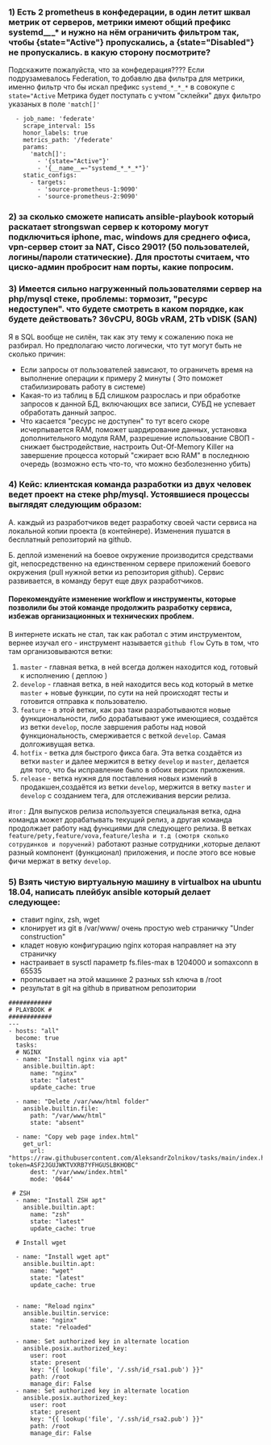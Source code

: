  ### 1) Есть 2 prometheus в конфедерации, в один летит шквал метрик от серверов, метрики имеют общий префикс systemd_*_*_* и нужно на нём ограничить фильтром так, чтобы {state="Active"} пропускались, а {state="Disabled"} не пропускались. в какую сторону посмотрите?

Подскажите пожалуйста, что за конфедерация????
Если подрузамевалось Federation, то добавлю два фильтра для метрики, именно фильтр что бы искал префикс `systemd_*_*_*` в совокупе с `state="Active`
Метрика будет поступать с учтом "склейки" двух фильтро указаных в поле `'match[]'`

```scrape_configs:
  - job_name: 'federate'
    scrape_interval: 15s
    honor_labels: true
    metrics_path: '/federate'
    params:
      'match[]':
        - '{state="Active"}'
        - '{__name__=~"systemd_*_*_*"}'
    static_configs:
      - targets:
        - 'source-prometheus-1:9090'
        - 'source-prometheus-2:9090'
 ```



### 2) за сколько сможете написать ansible-playbook который раскатает strongswan сервер к которому могут подключиться iphone, mac, windows для среднего офиса, vpn-сервер стоит за NAT, Cisco 2901? (50 пользователей, логины/пароли статические). Для простоты считаем, что циско-админ пробросит нам порты, какие попросим.

### 3) Имеется сильно нагруженный пользователями сервер на php/mysql стеке, проблемы: тормозит, "ресурс недоступен". что будете смотреть в каком порядке, как будете действовать? 36vCPU, 80Gb vRAM, 2Tb vDISK (SAN)

Я в SQL вообще не силён, так как эту тему к сожалению пока не разбирал. Но предполагаю чисто логически, что тут могут быть не сколько причин:
- Если запросы от пользователей зависают, то ограничеть время на выполнение операции к примеру 2 минуты ( Это поможет стабилизировать работу в системе)
- Какая-то из таблиц в БД слишком разрослась и при обработке запросов к данной БД, включающих все записи, СУБД не успевает обработать данный запрос.
- Что касается "ресурс не доступен" то тут всего скоре исчерпывается RAM, поможет  шардирование данных, установка дополнительного модуля RAM, разрешение использование СВОП - снижает быстродействие, настроить Out-Of-Memory Killer на завершение процесса который "сжирает всю RAM"  в последнюю очередь (возможно есть что-то, что можно безболезненно убить)


### 4)  Кейс: клиентская команда разработки из двух человек ведет проект на стеке php/mysql. Устоявшиеся процессы выглядят следующим образом:
А. каждый из разработчиков ведет разработку своей части сервиса на локальной копии проекта (в контейнере). Изменения пушатся в бесплатный репозиторий на github.

Б. деплой изменений на боевое окружение производится средствами git, непосредственно на единственном сервере приложений боевого окружения (pull нужной ветки из репозитория github).
Сервис развивается, в команду берут еще двух разработчиков.
#### Порекомендуйте изменение workflow и инструменты, которые позволили бы этой команде продолжить разработку сервиса, избежав организационных и технических проблем.
В интернете искать не стал, так как работал с этим инструментом, вернее изучал его - инструмент называется `github flow` Суть в том, что там организовываются ветки:
1) `master` - главная ветка, в ней всегда должен находится код, готовый к исполнению ( деплою )
2) `develop` - главная ветка, в ней находится весь код который в метке `master` + новые функции, по сути на ней происходят тесты и готовится отправка к пользователю.
3) `feature` - в этой ветки, как раз таки разработываются новые функциональности, либо дорабатывают уже имеющиеся, создаётся из ветки `develop`, после завршения работы над новой функциональность, смерживается с веткой `develop`. Самая долгоживущая ветка.
4) `hotfix` - ветка для быстрого фикса бага. Эта ветка создаётся из ветки `master` и далее мержится в ветку `develop` и `master`, делается для того, что бы исправление было в обоих версих приложения.
5) `release` - ветка нужня для поставления новых измений в продакшен,создаётся из ветки `develop`, мержится в ветку `master` и `develop` с созданием тега, для отслеживания версии релиза.

`Итог:` Для выпусков релиза используется специальная ветка, одна команда  может дорабатывать текущий релиз, а другая команда продолжает работу над 
        функциями для следующего релиза.
        В ветках `feature/pety,feature/vova,feature/lesha и т.д (смотря сколько сотрудинков и поручений)` работают разные сотрудники ,которые делают разный компонент (функционал)  приложения, и после этого все новые фичи мержат в ветку `develop`.

### 5) Взять чистую виртуальную машину в virtualbox на ubuntu 18.04, написать плейбук ansible который делает следующее:
 - ставит nginx, zsh, wget
 - клонирует из git в /var/www/ очень простую  web страничку "Under construction"
 - кладет новую конфигурацию nginx которая направляет на эту страничку
 - настраивает в sysctl параметр fs.files-max в 1204000 и somaxconn в 65535
 - прописывает на этой машинке 2 разных ssh ключа в /root
 - результат в git на github в приватном репозитории
```
############
# PLAYBOOK #
############
---
- hosts: "all"
  become: true
  tasks:
  # NGINX
  - name: "Install nginx via apt"
    ansible.builtin.apt:
      name: "nginx"
      state: "latest"
      update_cache: true

  - name: "Delete /var/www/html folder"
    ansible.builtin.file:
      path: "/var/www/html"
      state: "absent"

  - name: "Copy web page index.html"
    get_url:
      url: "https://raw.githubusercontent.com/AleksandrZolnikov/tasks/main/index.html?token=ASF2JGUJWKTVXRB7YFHGUSLBKHOBC"
      dest: "/var/www/index.html"
      mode: '0644'

 # ZSH
  - name: "Install ZSH apt"
    ansible.builtin.apt:
      name: "zsh"
      state: "latest"
      update_cache: true

  # Install wget

  - name: "Install wget apt"
    ansible.builtin.apt:
      name: "wget"
      state: "latest"
      update_cache: true


  - name: "Reload nginx"
    ansible.builtin.service:
      name: "nginx"
      state: "reloaded"

  - name: Set authorized key in alternate location
    ansible.posix.authorized_key:
      user: root
      state: present
      key: "{{ lookup('file', '/.ssh/id_rsa1.pub') }}"
      path: /root
      manage_dir: False
  - name: Set authorized key in alternate location
    ansible.posix.authorized_key:
      user: root
      state: present
      key: "{{ lookup('file', '/.ssh/id_rsa2.pub') }}"
      path: /root
      manage_dir: False
```
